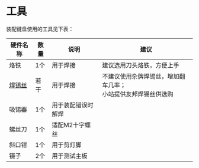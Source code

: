 # 工具



装配键盘使用的工具见下表：



| 硬件名称                                                     | 数量 | 说明               | 建议                                                         |
| ------------------------------------------------------------ | ---- | ------------------ | ------------------------------------------------------------ |
| 烙铁                                                         | 1个  | 用于焊接           | 建议选用刀头烙铁，方便上手                                   |
| [焊锡丝](https://item.taobao.com/item.htm?spm=a1z10.5-c.w4002-17877045837.21.61be3515CwVuKC&id=570493969070) | 若干 | 用于焊接           | 不建议使用杂牌焊锡丝，增加翻车几率；<br> 小站提供友邦焊锡丝供选购 |
| 吸锡器                                                       | 1个  | 用于装配错误时解焊 |                                                              |
| 螺丝刀                                                       | 1个  | 适配M2十字螺丝     |                                                              |
| 斜口钳                                                       | 1个  | 用于剪灯脚         |                                                              |
| 镊子                                                         | 2个  | 用于测试主板       |                                                              |


